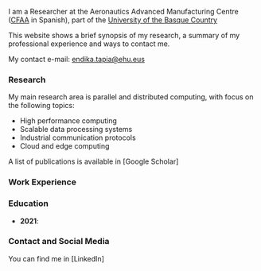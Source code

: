 I am a Researcher at the Aeronautics Advanced Manufacturing Centre ([CFAA](https://cfaa.eus/) in Spanish), part of the [University of the Basque Country](https://www.ehu.eus/en)

This website shows a brief synopsis of my research, a summary of my professional experience and ways to contact me. 

My contact e-mail: endika.tapia@ehu.eus

### Research

My main research area is parallel and distributed computing, with focus on the following topics:
- High performance computing
- Scalable data processing systems
- Industrial communication protocols
- Cloud and edge computing



A list of publications is available in [Google Scholar]



### Work Experience



### Education

- **2021**: 

### Contact and Social Media



You can find me in [LinkedIn]
